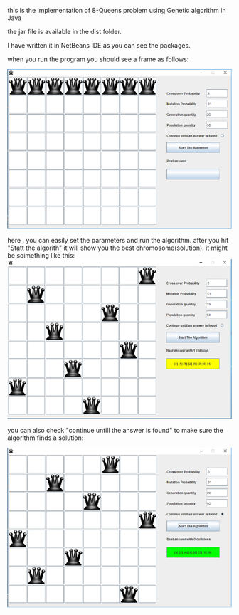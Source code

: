 this is the implementation of 8-Queens problem using Genetic algorithm in Java

the jar file is available in the dist folder.

I have written it in NetBeans IDE as you can see the packages. 

when you run the program you should see a frame as follows:

![Alt text](https://github.com/Hazel1994/8_Queens_GA/blob/master/images/g1.png)

here , you can easily set the parameters and run the algorithm.
after you hit "Statt the algorith" it will show you the best chromosome(solution).
it might be soimething like this:
![Alt text](https://github.com/Hazel1994/8_Queens_GA/blob/master/images/g2.png)

you can also check "continue untill the answer is found" to make sure the algorithm finds a solution:

![Alt text](https://github.com/Hazel1994/8_Queens_GA/blob/master/images/g3.png)
